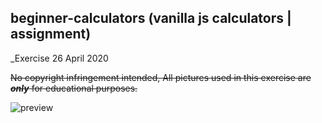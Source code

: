 
## beginner-calculators (vanilla js calculators | assignment)

_Exercise 26 April 2020
 
~~No copyright infringement intended, All pictures used in this exercise are ___only___ for educational purposes.~~


![preview](https://imagizer.imageshack.com/v2/800x600q90/924/ZvkcLx.jpg)



